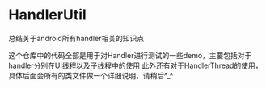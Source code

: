 # HandlerUtil
总结关于android所有handler相关的知识点

这个仓库中的代码全部是用于对Handler进行测试的一些demo，主要包括对于handler分别在UI线程以及子线程中的使用
此外还有对于HandlerThread的使用，具体后面会所有的类文件做一个详细说明，请稍后^_^
